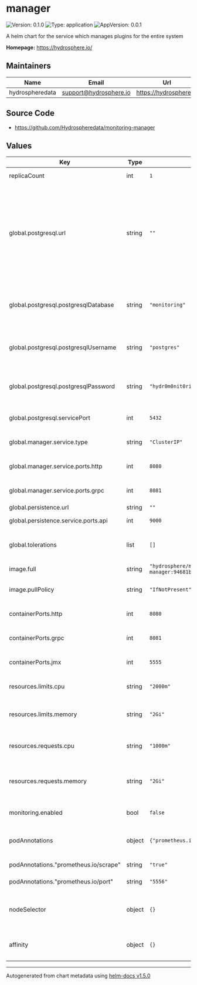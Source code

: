 # manager

![Version: 0.1.0](https://img.shields.io/badge/Version-0.1.0-informational?style=flat-square) ![Type: application](https://img.shields.io/badge/Type-application-informational?style=flat-square) ![AppVersion: 0.0.1](https://img.shields.io/badge/AppVersion-0.0.1-informational?style=flat-square)

A helm chart for the service which manages plugins for the entire system

**Homepage:** <https://hydrosphere.io/>

## Maintainers

| Name | Email | Url |
| ---- | ------ | --- |
| hydrospheredata | support@hydrosphere.io | https://hydrosphere.io |

## Source Code

* <https://github.com/Hydrospheredata/monitoring-manager>

## Values

| Key | Type | Default | Description |
|-----|------|---------|-------------|
| replicaCount | int | `1` | number of replicas |
| global.postgresql.url | string | `""` | Specify Postgresql connection string if you want to use an external Postgresql instance. If empty, an in-cluster deployment will be provisioned |
| global.postgresql.postgresqlDatabase | string | `"monitoring"` | Postgresql database name. Used for an internal installation |
| global.postgresql.postgresqlUsername | string | `"postgres"` | Postgresql username. Used for an internal installation |
| global.postgresql.postgresqlPassword | string | `"hydr0m0nit0ring"` | Postgresql password. Used for an internal installation |
| global.postgresql.servicePort | int | `5432` | Postgresql service port |
| global.manager.service.type | string | `"ClusterIP"` | Kubernetes Service type |
| global.manager.service.ports.http | int | `8080` | manager service http port |
| global.manager.service.ports.grpc | int | `8081` | manager service grpc port |
| global.persistence.url | string | `""` |  |
| global.persistence.service.ports.api | int | `9000` | Minio api port |
| global.tolerations | list | `[]` | Tolerations for manager pods |
| image.full | string | `"hydrosphere/monitoring-manager:94681b176d0e40adb8c3ab296b9eab78febcc214"` | manager image |
| image.pullPolicy | string | `"IfNotPresent"` | manager image pull policy |
| containerPorts.http | int | `8080` | manager container http port |
| containerPorts.grpc | int | `8081` | manager container grpc port |
| containerPorts.jmx | int | `5555` | manager container jmx port |
| resources.limits.cpu | string | `"2000m"` | The cpu limit for the container |
| resources.limits.memory | string | `"2Gi"` | The memory limit for the container |
| resources.requests.cpu | string | `"1000m"` | The requested cpu for the container |
| resources.requests.memory | string | `"2Gi"` | The requested memory for the container |
| monitoring.enabled | bool | `false` | JMX metrics monitoring |
| podAnnotations | object | `{"prometheus.io/port":"5556","prometheus.io/scrape":"true"}` | Map of annotations to add to the pods |
| podAnnotations."prometheus.io/scrape" | string | `"true"` | Scrape by prometheus |
| podAnnotations."prometheus.io/port" | string | `"5556"` | Port of jmx exporter |
| nodeSelector | object | `{}` | Node labels for manager pods assignment |
| affinity | object | `{}` | Affinity for manager pods assignment |

----------------------------------------------
Autogenerated from chart metadata using [helm-docs v1.5.0](https://github.com/norwoodj/helm-docs/releases/v1.5.0)
